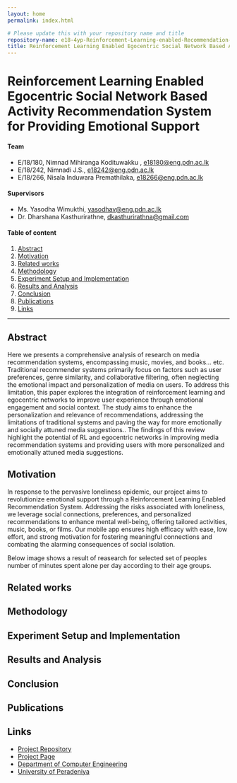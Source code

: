 ```yaml
---
layout: home
permalink: index.html

# Please update this with your repository name and title
repository-name: e18-4yp-Reinforcement-Learning-enabled-Recommendation-System-For-Emotional-Support
title: Reinforcement Learning Enabled Egocentric Social Network Based Activity Recommendation System for Providing Emotional Support
---
```


[comment]: # "This is the standard layout for the project, but you can clean this and use your own template"

# Reinforcement Learning Enabled Egocentric Social Network Based Activity Recommendation System for Providing Emotional Support

#### Team

- E/18/180, Nimnad Mihiranga Kodituwakku , [e18180@eng.pdn.ac.lk](mailto:e18180@eng.pdn.ac.lk)
- E/18/242, Nimnadi J.S., [e18242@eng.pdn.ac.lk](mailto:e18242@eng.pdn.ac.lk)
- E/18/266, Nisala Induwara Premathilaka, [e18266@eng.pdn.ac.lk](mailto:e18266@eng.pdn.ac.lk)

#### Supervisors

- Ms. Yasodha Wimukthi, [yasodhav@eng.pdn.ac.lk](mailto:yasodhav@eng.pdn.ac.lk)
- Dr. Dharshana Kasthurirathne, [dkasthurirathna@gmail.com](mailto:dkasthurirathna@gmail.com)

#### Table of content

1. [Abstract](#abstract)
2. [Motivation](#motivation)
3. [Related works](#related-works)
4. [Methodology](#methodology)
5. [Experiment Setup and Implementation](#experiment-setup-and-implementation)
6. [Results and Analysis](#results-and-analysis)
7. [Conclusion](#conclusion)
8. [Publications](#publications)
9. [Links](#links)

---

<!-- 
DELETE THIS SAMPLE before publishing to GitHub Pages !!!
This is a sample image, to show how to add images to your page. To learn more options, please refer [this](https://projects.ce.pdn.ac.lk/docs/faq/how-to-add-an-image/)
![Sample Image](./images/sample.png) 
-->


## Abstract
Here we presents a comprehensive analysis of research on media recommendation systems, encompassing music, movies, and books… etc. Traditional recommender systems primarily focus on factors such as user preferences, genre similarity, and collaborative filtering, often neglecting the emotional impact and personalization of media on users. To address this limitation, this paper explores the integration of reinforcement learning and egocentric networks to improve user experience through emotional engagement and social context.  The study aims to enhance the personalization and relevance of recommendations, addressing the limitations of traditional systems and paving the way for more emotionally and socially attuned media suggestions.. The findings of this review highlight the potential of RL and egocentric networks in improving media recommendation systems and providing users with more personalized and emotionally attuned media suggestions.


## Motivation
In response to the pervasive loneliness epidemic, our project aims to revolutionize emotional support through a Reinforcement Learning Enabled Recommendation System. Addressing the risks associated with loneliness, we leverage social connections, preferences, and personalized recommendations to enhance mental well-being, offering tailored activities, music, books, or films. Our mobile app ensures high efficacy with ease, low effort, and strong motivation for fostering meaningful connections and combating the alarming consequences of social isolation.

Below image shows a result of reasearch for selected set of peoples number of minutes spent alone per day according to their age groups. 

## Related works


## Methodology

## Experiment Setup and Implementation

## Results and Analysis

## Conclusion

## Publications
[//]: # "Note: Uncomment each once you uploaded the files to the repository"

<!-- 1. [Semester 7 report](./) -->
<!-- 2. [Semester 7 slides](./) -->
<!-- 3. [Semester 8 report](./) -->
<!-- 4. [Semester 8 slides](./) -->
<!-- 5. Author 1, Author 2 and Author 3 "Research paper title" (2021). [PDF](./). -->


## Links

[//]: # ( NOTE: EDIT THIS LINKS WITH YOUR REPO DETAILS )

- [Project Repository](https://github.com/cepdnaclk/e18-4yp-Reinforcement-Learning-enabled-Recommendation-System-For-Emotional-Support)
- [Project Page](https://cepdnaclk.github.io/e18-4yp-Reinforcement-Learning-enabled-Recommendation-System-For-Emotional-Support)
- [Department of Computer Engineering](http://www.ce.pdn.ac.lk/)
- [University of Peradeniya](https://eng.pdn.ac.lk/)

[//]: # "Please refer this to learn more about Markdown syntax"
[//]: # "https://github.com/adam-p/markdown-here/wiki/Markdown-Cheatsheet"
